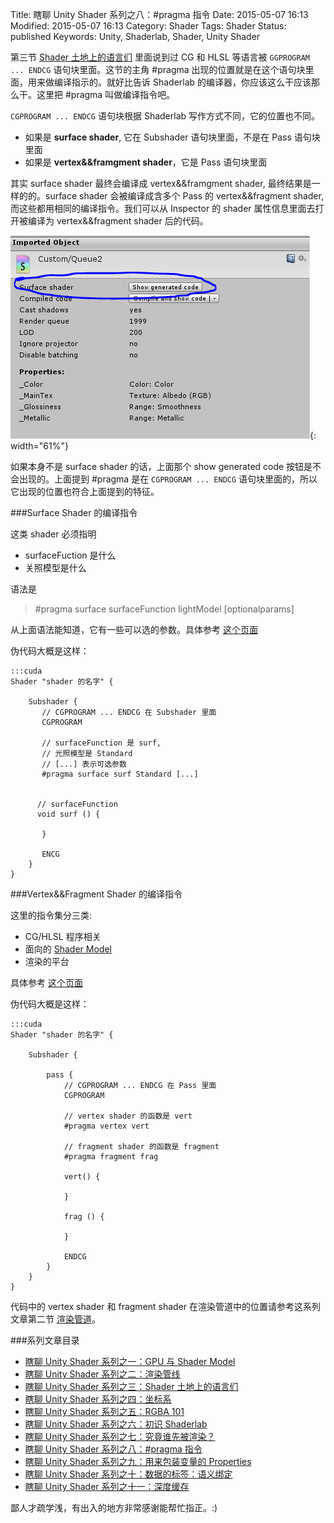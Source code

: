 Title: 瞎聊 Unity Shader 系列之八：#pragma 指令
Date: 2015-05-07 16:13
Modified: 2015-05-07 16:13
Category: Shader
Tags: Shader
Status: published
Keywords: Unity, Shaderlab, Shader, Unity Shader

第三节 [Shader 土地上的语言们]({filename}/Shader_3.md) 里面说到过 CG 和 HLSL 等语言被 `GGPROGRAM ... ENDCG` 语句块里面。这节的主角 #pragma 出现的位置就是在这个语句块里面，用来做编译指示的。就好比告诉
 Shaderlab 的编译器，你应该这么干应该那么干。这里把 #pragma 叫做编译指令吧。

`CGPROGRAM ... ENDCG` 语句块根据 Shaderlab 写作方式不同，它的位置也不同。

- 如果是 **surface shader**, 它在 Subshader 语句块里面，不是在 Pass 语句块里面
- 如果是 **vertex&&framgment shader**，它是 Pass 语句块里面

其实 surface shader 最终会编译成 vertex&&framgment shader, 最终结果是一样的的。surface shader 会被编译成含多个 Pass 的 vertex&&fragment shader, 而这些都用相同的编译指令。我们可以从 Inspector 的 shader
属性信息里面去打开被编译为 vertex&&fragment shader 后的代码。

![surface shader](images/Shader/8/surfaceshader.png){: width="61%"}

如果本身不是 surface shader 的话，上面那个 show generated code 按钮是不会出现的。上面提到 #pragma 是在 `CGPROGRAM ... ENDCG` 语句块里面的，所以它出现的位置也符合上面提到的特征。

###Surface Shader 的编译指令

这类 shader 必须指明

- surfaceFuction 是什么
- 关照模型是什么

语法是


>
>   #pragma surface surfaceFunction lightModel [optionalparams]


从上面语法能知道，它有一些可以选的参数。具体参考 [这个页面](http://docs.unity3d.com/Manual/SL-SurfaceShaders.html)

伪代码大概是这样：

    :::cuda
    Shader "shader 的名字" {

        Subshader {
           // CGPROGRAM ... ENDCG 在 Subshader 里面
           CGPROGRAM

           // surfaceFunction 是 surf,
           // 光照模型是 Standard
           // [...] 表示可选参数
           #pragma surface surf Standard [...]


          // surfaceFunction
          void surf () {

           }

           ENCG
        }
    }

###Vertex&&Fragment Shader 的编译指令

这里的指令集分三类:

- CG/HLSL 程序相关
- 面向的 [Shader Model]({filename}/Shader_1.md)
- 渲染的平台

具体参考 [这个页面](http://docs.unity3d.com/Manual/SL-ShaderPrograms.html)

伪代码大概是这样：

    :::cuda
    Shader "shader 的名字" {

        Subshader {

            pass {
                // CGPROGRAM ... ENDCG 在 Pass 里面
                CGPROGRAM

                // vertex shader 的函数是 vert
                #pragma vertex vert

                // fragment shader 的函数是 fragment
                #pragma fragment frag

                vert() {

                }

                frag () {

                }

                ENDCG
            }
        }
    }

代码中的 vertex shader 和 fragment shader 在渲染管道中的位置请参考这系列文章第二节 [渲染管道]({filename}/Shader_2.md)。

###系列文章目录
- [瞎聊 Unity Shader 系列之一：GPU 与 Shader Model]({filename}/Shader_1.md)
- [瞎聊 Unity Shader 系列之二：渲染管线]({filename}/Shader_2.md)
- [瞎聊 Unity Shader 系列之三：Shader 土地上的语言们]({filename}/Shader_3.md)
- [瞎聊 Unity Shader 系列之四：坐标系]({filename}/Shader_4.md)
- [瞎聊 Unity Shader 系列之五：RGBA 101]({filename}/Shader_5.md)
- [瞎聊 Unity Shader 系列之六：初识 Shaderlab]({filename}/Shader_6.md)
- [瞎聊 Unity Shader 系列之七：究竟谁先被渲染？]({filename}/Shader_7.md)
- [瞎聊 Unity Shader 系列之八：#pragma 指令]({filename}/Shader_8.md)
- [瞎聊 Unity Shader 系列之九：用来包装变量的 Properties]({filename}/Shader_9.md)
- [瞎聊 Unity Shader 系列之十：数据的标签：语义绑定]({filename}/Shader_10.md)
- [瞎聊 Unity Shader 系列之十一：深度缓存]({filename}/Shader_11.md)


鄙人才疏学浅，有出入的地方非常感谢能帮忙指正。:)
